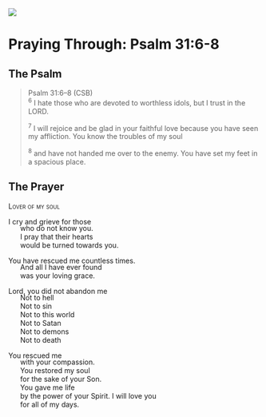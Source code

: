 <img class="intro-right" src="/images/art-paris-psalter.jpg">

<style>
  li {list-style-type: none;}
  p + ul {
    margin-top: -18px;
}
</style>

# Praying Through: Psalm 31:6-8

## The Psalm

>Psalm 31:6–8 (CSB)  
><sup>6</sup> I hate those who are devoted to worthless idols, but I trust in the LORD. 
>
><sup>7</sup> I will rejoice and be glad in your faithful love because you have seen my affliction. You know the troubles of my soul 
>
><sup>8</sup> and have not handed me over to the enemy. You have set my feet in a spacious place.

## The Prayer

<div style="font-variant: small-caps;">Lover of my soul</div>

I cry and grieve for those 
* who do not know you. 
* I pray that their hearts
* would be turned towards you. 

You have rescued me countless times. 
* And all I have ever found
* was your loving grace. 

Lord, you did not abandon me
* Not to hell
* Not to sin
* Not to this world
* Not to Satan
* Not to demons 
* Not to death

You rescued me
* with your compassion. 
* You restored my soul
* for the sake of your Son. 
* You gave me life
* by the power of your Spirit.
I will love you
* for all of my days. 
